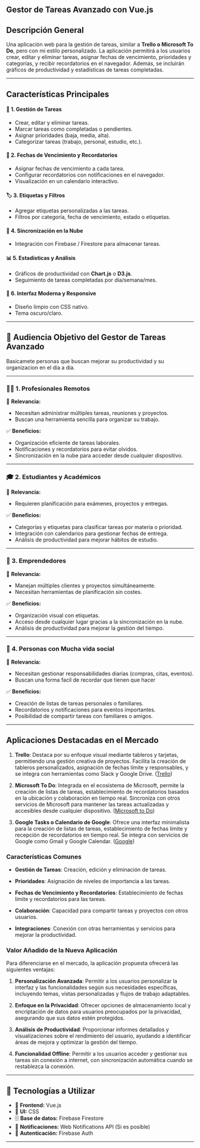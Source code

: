 ## **Gestor de Tareas Avanzado con Vue.js**

## **Descripción General**
Una aplicación web para la gestión de tareas, similar a **Trello o Microsoft To Do**, pero con mi estilo personalizado. La aplicación permitirá a los usuarios crear, editar y eliminar tareas, asignar fechas de vencimiento, prioridades y categorías, y recibir recordatorios en el navegador. Además, se incluirán gráficos de productividad y estadísticas de tareas completadas.

---

## **Características Principales**

#### 📌 **1. Gestión de Tareas**
- Crear, editar y eliminar tareas.
- Marcar tareas como completadas o pendientes.
- Asignar prioridades (baja, media, alta).
- Categorizar tareas (trabajo, personal, estudio, etc.).

#### 📅 **2. Fechas de Vencimiento y Recordatorios**
- Asignar fechas de vencimiento a cada tarea.
- Configurar recordatorios con notificaciones en el navegador.
- Visualización en un calendario interactivo.

#### 🏷️ **3. Etiquetas y Filtros**
- Agregar etiquetas personalizadas a las tareas.
- Filtros por categoría, fecha de vencimiento, estado o etiquetas.

#### 🔄 **4. Sincronización en la Nube**
- Integración con Firebase / Firestore para almacenar tareas.

#### 📊 **5. Estadísticas y Análisis**
- Gráficos de productividad con **Chart.js** o **D3.js**.
- Seguimiento de tareas completadas por día/semana/mes.

#### 🎨 **6. Interfaz Moderna y Responsive**
- Diseño limpio con CSS nativo.
- Tema oscuro/claro.

---

## **🎯 Audiencia Objetivo del Gestor de Tareas Avanzado**

Basicamete personas que buscan mejorar su productividad y su organizacion en el dia a dia.

---

### **👨‍💻 1. Profesionales Remotos**
📌 **Relevancia:**
- Necesitan administrar múltiples tareas, reuniones y proyectos.
- Buscan una herramienta sencilla para organizar su trabajo.

✅ **Beneficios:**
- Organización eficiente de tareas laborales.
- Notificaciones y recordatorios para evitar olvidos.
- Sincronización en la nube para acceder desde cualquier dispositivo.

---

### **🎓 2. Estudiantes y Académicos**
📌 **Relevancia:**
- Requieren planificación para exámenes, proyectos y entregas.

✅ **Beneficios:**
- Categorías y etiquetas para clasificar tareas por materia o prioridad.
- Integración con calendarios para gestionar fechas de entrega.
- Análisis de productividad para mejorar hábitos de estudio.

---

### **🚀 3. Emprendedores**
📌 **Relevancia:**
- Manejan múltiples clientes y proyectos simultáneamente.
- Necesitan herramientas de planificación sin costes.

✅ **Beneficios:**
- Organización visual con etiquetas.
- Acceso desde cualquier lugar gracias a la sincronización en la nube.
- Análisis de productividad para mejorar la gestión del tiempo.

---

### **🏡 4. Personas con Mucha vida social**
📌 **Relevancia:**
- Necesitan gestionar responsabilidades diarias (compras, citas, eventos).
- Buscan una forma facil de recordar que tienen que hacer

✅ **Beneficios:**
- Creación de listas de tareas personales o familiares.
- Recordatorios y notificaciones para eventos importantes.
- Posibilidad de compartir tareas con familiares o amigos.

---

## Aplicaciones Destacadas en el Mercado

1. **Trello**: Destaca por su enfoque visual mediante tableros y tarjetas, permitiendo una gestión creativa de proyectos. Facilita la creación de tableros personalizados, asignación de fechas límite y responsables, y se integra con herramientas como Slack y Google Drive. ([Trello](https://trello.com/es))

2. **Microsoft To Do**: Integrada en el ecosistema de Microsoft, permite la creación de listas de tareas, establecimiento de recordatorios basados en la ubicación y colaboración en tiempo real. Sincroniza con otros servicios de Microsoft para mantener las tareas actualizadas y accesibles desde cualquier dispositivo. ([Microsoft to Do](https://www.microsoft.com/es-es/microsoft-365/microsoft-to-do-list-app?rtc=1))

3. **Google Tasks o Calendario de Google**: Ofrece una interfaz minimalista para la creación de listas de tareas, establecimiento de fechas límite y recepción de recordatorios en tiempo real. Se integra con servicios de Google como Gmail y Google Calendar. ([Google](https://calendar.google.com/calendar))

### Características Comunes

- **Gestión de Tareas**: Creación, edición y eliminación de tareas.

- **Prioridades**: Asignación de niveles de importancia a las tareas.

- **Fechas de Vencimiento y Recordatorios**: Establecimiento de fechas límite y recordatorios para las tareas.

- **Colaboración**: Capacidad para compartir tareas y proyectos con otros usuarios.

- **Integraciones**: Conexión con otras herramientas y servicios para mejorar la productividad.

### Valor Añadido de la Nueva Aplicación

Para diferenciarse en el mercado, la aplicación propuesta ofrecerá las siguientes ventajas:

1. **Personalización Avanzada**: Permitir a los usuarios personalizar la interfaz y las funcionalidades según sus necesidades específicas, incluyendo temas, vistas personalizadas y flujos de trabajo adaptables.

2. **Enfoque en la Privacidad**: Ofrecer opciones de almacenamiento local y encriptación de datos para usuarios preocupados por la privacidad, asegurando que sus datos estén protegidos.

3. **Análisis de Productividad**: Proporcionar informes detallados y visualizaciones sobre el rendimiento del usuario, ayudando a identificar áreas de mejora y optimizar la gestión del tiempo.

4. **Funcionalidad Offline**: Permitir a los usuarios acceder y gestionar sus tareas sin conexión a internet, con sincronización automática cuando se restablezca la conexión.
---

## 🚀 **Tecnologías a Utilizar**
- 🎨 **Frontend:** Vue.js
- 🎨 **UI:** CSS
- 🗄️ **Base de datos:** Firebase Firestore
- 🔔 **Notificaciones:** Web Notifications API (Si es posible)
- 🔑 **Autenticación:** Firebase Auth

---
